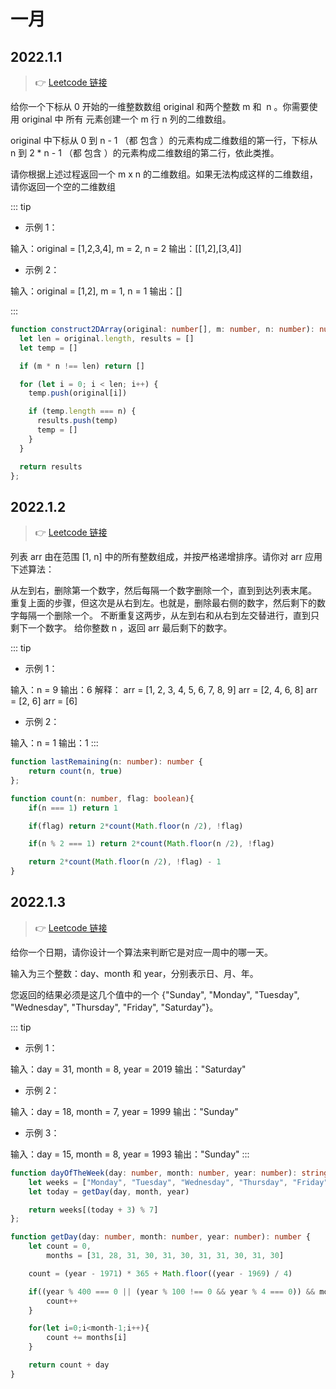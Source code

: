# 一月

## 2022.1.1
> :point_right: 
[Leetcode 链接](https://leetcode-cn.com/problems/convert-1d-array-into-2d-array/)

给你一个下标从 0 开始的一维整数数组 original 和两个整数 m 和  n 。你需要使用 original 中 所有 元素创建一个 m 行 n 列的二维数组。

original 中下标从 0 到 n - 1 （都 包含 ）的元素构成二维数组的第一行，下标从 n 到 2 * n - 1 （都 包含 ）的元素构成二维数组的第二行，依此类推。

请你根据上述过程返回一个 m x n 的二维数组。如果无法构成这样的二维数组，请你返回一个空的二维数组

::: tip
- 示例 1：

输入：original = [1,2,3,4], m = 2, n = 2
输出：[[1,2],[3,4]]

- 示例 2：

输入：original = [1,2], m = 1, n = 1
输出：[]

:::

<CodeGroup>
  <CodeGroupItem title="TS" active>

```ts
function construct2DArray(original: number[], m: number, n: number): number[][] {
  let len = original.length, results = []
  let temp = []

  if (m * n !== len) return []

  for (let i = 0; i < len; i++) {
    temp.push(original[i])

    if (temp.length === n) {
      results.push(temp)
      temp = []
    }
  }

  return results
};
```
  </CodeGroupItem>
</CodeGroup>

## 2022.1.2
> :point_right: 
[Leetcode 链接](https://leetcode-cn.com/problems/elimination-game/)

列表 arr 由在范围 [1, n] 中的所有整数组成，并按严格递增排序。请你对 arr 应用下述算法：

从左到右，删除第一个数字，然后每隔一个数字删除一个，直到到达列表末尾。
重复上面的步骤，但这次是从右到左。也就是，删除最右侧的数字，然后剩下的数字每隔一个删除一个。
不断重复这两步，从左到右和从右到左交替进行，直到只剩下一个数字。
给你整数 n ，返回 arr 最后剩下的数字。

::: tip
- 示例 1：

输入：n = 9
输出：6
解释：
arr = [1, 2, 3, 4, 5, 6, 7, 8, 9]
arr = [2, 4, 6, 8]
arr = [2, 6]
arr = [6]

- 示例 2：

输入：n = 1
输出：1
:::

<CodeGroup>
  <CodeGroupItem title="TS" active>

```ts
function lastRemaining(n: number): number {
    return count(n, true)
};

function count(n: number, flag: boolean){
    if(n === 1) return 1

    if(flag) return 2*count(Math.floor(n /2), !flag)

    if(n % 2 === 1) return 2*count(Math.floor(n /2), !flag)

    return 2*count(Math.floor(n /2), !flag) - 1 
}
```
  </CodeGroupItem>
</CodeGroup>

## 2022.1.3
> :point_right: 
[Leetcode 链接](https://leetcode-cn.com/problems/day-of-the-week/)

给你一个日期，请你设计一个算法来判断它是对应一周中的哪一天。

输入为三个整数：day、month 和 year，分别表示日、月、年。

您返回的结果必须是这几个值中的一个 {"Sunday", "Monday", "Tuesday", "Wednesday", "Thursday", "Friday", "Saturday"}。

::: tip
- 示例 1：

输入：day = 31, month = 8, year = 2019
输出："Saturday"

- 示例 2：

输入：day = 18, month = 7, year = 1999
输出："Sunday"
- 示例 3：

输入：day = 15, month = 8, year = 1993
输出："Sunday"
:::

<CodeGroup>
  <CodeGroupItem title="TS" active>

```ts
function dayOfTheWeek(day: number, month: number, year: number): string {
    let weeks = ["Monday", "Tuesday", "Wednesday", "Thursday", "Friday", "Saturday", "Sunday"];
    let today = getDay(day, month, year)

    return weeks[(today + 3) % 7]
};

function getDay(day: number, month: number, year: number): number {
    let count = 0, 
        months = [31, 28, 31, 30, 31, 30, 31, 31, 30, 31, 30]

    count = (year - 1971) * 365 + Math.floor((year - 1969) / 4)

    if((year % 400 === 0 || (year % 100 !== 0 && year % 4 === 0)) && month > 2){
        count++
    }

    for(let i=0;i<month-1;i++){
        count += months[i]
    }

    return count + day
}
```
  </CodeGroupItem>
</CodeGroup>
